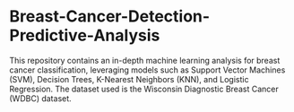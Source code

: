 # Breast-Cancer-Detection-Predictive-Analysis
This repository contains an in-depth machine learning analysis for breast cancer classification, leveraging models such as Support Vector Machines (SVM), Decision Trees, K-Nearest Neighbors (KNN), and Logistic Regression. The dataset used is the Wisconsin Diagnostic Breast Cancer (WDBC) dataset.
